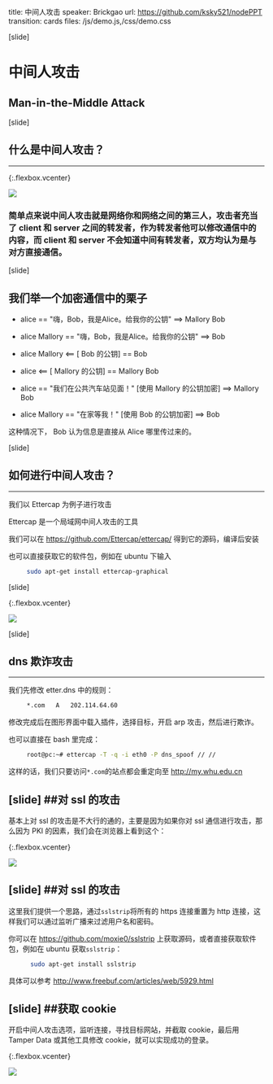 title: 中间人攻击
speaker: Brickgao
url: https://github.com/ksky521/nodePPT
transition: cards
files: /js/demo.js,/css/demo.css

[slide]

# 中间人攻击
## Man-in-the-Middle Attack

[slide]

## 什么是中间人攻击？
--------------------

{:.flexbox.vcenter}

![](/img/hack.png)

### 简单点来说中间人攻击就是网络你和网络之间的第三人，攻击者充当了 client 和 server 之间的转发者，作为转发者他可以修改通信中的内容，而 client 和 server 不会知道中间有转发者，双方均认为是与对方直接通信。

[slide]

## 我们举一个加密通信中的栗子

*   alice == "嗨，Bob，我是Alice。给我你的公钥" ==> Mallory                  Bob

*   alice                  Mallory == "嗨，Bob，我是Alice。给我你的公钥" ==> Bob

*   alice                                       Mallory <== [ Bob 的公钥] == Bob

*   alice <== [ Mallory 的公钥] == Mallory                                   Bob

*   alice == "我们在公共汽车站见面！" [使用 Mallory 的公钥加密] ==> Mallory  Bob

*   alice                  Mallory == "在家等我！" [使用 Bob 的公钥加密] ==> Bob

这种情况下， Bob 认为信息是直接从 Alice 哪里传过来的。

[slide]
## 如何进行中间人攻击？
----------------------

我们以 Ettercap 为例子进行攻击

Ettercap 是一个局域网中间人攻击的工具

我们可以在 https://github.com/Ettercap/ettercap/ 得到它的源码，编译后安装

也可以直接获取它的软件包，例如在 ubuntu 下输入

```bash
     sudo apt-get install ettercap-graphical
```

[slide]

{:.flexbox.vcenter}

![](/img/mitm.png)
    
[slide]
## dns 欺诈攻击
-----------------------

我们先修改 etter.dns 中的规则：

```bash
     *.com   A   202.114.64.60
```

修改完成后在图形界面中载入插件，选择目标，开启 arp 攻击，然后进行欺诈。

也可以直接在 bash 里完成：

```bash
     root@pc:~# ettercap -T -q -i eth0 -P dns_spoof // //
```

这样的话，我们只要访问`*.com`的站点都会重定向至 http://my.whu.edu.cn

[slide]
##对 ssl 的攻击
----------

基本上对 ssl 的攻击是不大行的通的，主要是因为如果你对 ssl 通信进行攻击，那么因为 PKI 的因素，我们会在浏览器上看到这个：

{:.flexbox.vcenter}

![](/img/github-attack.png)

[slide]
##对 ssl 的攻击
----------

这里我们提供一个思路，通过`sslstrip`将所有的 https 连接重置为 http 连接，这样我们可以通过监听广播来过滤用户名和密码。

你可以在 https://github.com/moxie0/sslstrip 上获取源码，或者直接获取软件包，例如在 ubuntu 获取`sslstrip`：

```bash
      sudo apt-get install sslstrip
```

具体可以参考 http://www.freebuf.com/articles/web/5929.html

[slide]
##获取 cookie 
-----------

开启中间人攻击选项，监听连接，寻找目标网站，并截取 cookie，最后用 Tamper Data 或其他工具修改 cookie，就可以实现成功的登录。

{:.flexbox.vcenter}

![](/img/get_cookie.png)


